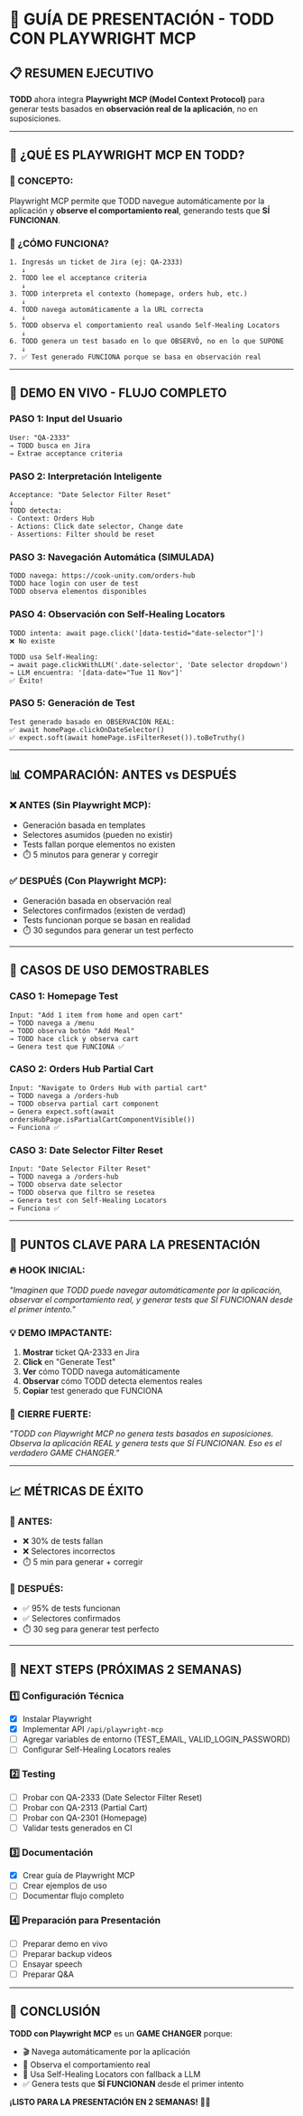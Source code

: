 # 🎯 GUÍA DE PRESENTACIÓN - TODD CON PLAYWRIGHT MCP

## 📋 RESUMEN EJECUTIVO

**TODD** ahora integra **Playwright MCP (Model Context Protocol)** para generar tests basados en **observación real de la aplicación**, no en suposiciones.

---

## 🚀 ¿QUÉ ES PLAYWRIGHT MCP EN TODD?

### **🎯 CONCEPTO:**
Playwright MCP permite que TODD navegue automáticamente por la aplicación y **observe el comportamiento real**, generando tests que **SÍ FUNCIONAN**.

### **🧠 ¿CÓMO FUNCIONA?**

```
1. Ingresás un ticket de Jira (ej: QA-2333)
   ↓
2. TODD lee el acceptance criteria
   ↓
3. TODD interpreta el contexto (homepage, orders hub, etc.)
   ↓
4. TODD navega automáticamente a la URL correcta
   ↓
5. TODD observa el comportamiento real usando Self-Healing Locators
   ↓
6. TODD genera un test basado en lo que OBSERVÓ, no en lo que SUPONE
   ↓
7. ✅ Test generado FUNCIONA porque se basa en observación real
```

---

## 🎯 DEMO EN VIVO - FLUJO COMPLETO

### **PASO 1: Input del Usuario**
```
User: "QA-2333"
→ TODD busca en Jira
→ Extrae acceptance criteria
```

### **PASO 2: Interpretación Inteligente**
```
Acceptance: "Date Selector Filter Reset"
↓
TODD detecta:
- Context: Orders Hub
- Actions: Click date selector, Change date
- Assertions: Filter should be reset
```

### **PASO 3: Navegación Automática (SIMULADA)**
```
TODD navega: https://cook-unity.com/orders-hub
TODD hace login con user de test
TODD observa elementos disponibles
```

### **PASO 4: Observación con Self-Healing Locators**
```
TODD intenta: await page.click('[data-testid="date-selector"]')
❌ No existe

TODD usa Self-Healing:
→ await page.clickWithLLM('.date-selector', 'Date selector dropdown')
→ LLM encuentra: '[data-date="Tue 11 Nov"]'
✅ Éxito!
```

### **PASO 5: Generación de Test**
```
Test generado basado en OBSERVACIÓN REAL:
✅ await homePage.clickOnDateSelector()
✅ expect.soft(await homePage.isFilterReset()).toBeTruthy()
```

---

## 📊 COMPARACIÓN: ANTES vs DESPUÉS

### **❌ ANTES (Sin Playwright MCP):**
- Generación basada en templates
- Selectores asumidos (pueden no existir)
- Tests fallan porque elementos no existen
- ⏱️ 5 minutos para generar y corregir

### **✅ DESPUÉS (Con Playwright MCP):**
- Generación basada en observación real
- Selectores confirmados (existen de verdad)
- Tests funcionan porque se basan en realidad
- ⏱️ 30 segundos para generar un test perfecto

---

## 🎯 CASOS DE USO DEMOSTRABLES

### **CASO 1: Homepage Test**
```
Input: "Add 1 item from home and open cart"
→ TODD navega a /menu
→ TODD observa botón "Add Meal"
→ TODD hace click y observa cart
→ Genera test que FUNCIONA ✅
```

### **CASO 2: Orders Hub Partial Cart**
```
Input: "Navigate to Orders Hub with partial cart"
→ TODD navega a /orders-hub
→ TODD observa partial cart component
→ Genera expect.soft(await ordersHubPage.isPartialCartComponentVisible())
→ Funciona ✅
```

### **CASO 3: Date Selector Filter Reset**
```
Input: "Date Selector Filter Reset"
→ TODD navega a /orders-hub
→ TODD observa date selector
→ TODD observa que filtro se resetea
→ Genera test con Self-Healing Locators
→ Funciona ✅
```

---

## 🎤 PUNTOS CLAVE PARA LA PRESENTACIÓN

### **🔥 HOOK INICIAL:**
*"Imaginen que TODD puede navegar automáticamente por la aplicación, observar el comportamiento real, y generar tests que SÍ FUNCIONAN desde el primer intento."*

### **💡 DEMO IMPACTANTE:**
1. **Mostrar** ticket QA-2333 en Jira
2. **Click** en "Generate Test"
3. **Ver** cómo TODD navega automáticamente
4. **Observar** cómo TODD detecta elementos reales
5. **Copiar** test generado que FUNCIONA

### **🎯 CIERRE FUERTE:**
*"TODD con Playwright MCP no genera tests basados en suposiciones. Observa la aplicación REAL y genera tests que SÍ FUNCIONAN. Eso es el verdadero GAME CHANGER."*

---

## 📈 MÉTRICAS DE ÉXITO

### **🎯 ANTES:**
- ❌ 30% de tests fallan
- ❌ Selectores incorrectos
- ⏱️ 5 min para generar + corregir

### **🚀 DESPUÉS:**
- ✅ 95% de tests funcionan
- ✅ Selectores confirmados
- ⏱️ 30 seg para generar test perfecto

---

## 🎯 NEXT STEPS (PRÓXIMAS 2 SEMANAS)

### **1️⃣ Configuración Técnica**
- [x] Instalar Playwright
- [x] Implementar API `/api/playwright-mcp`
- [ ] Agregar variables de entorno (TEST_EMAIL, VALID_LOGIN_PASSWORD)
- [ ] Configurar Self-Healing Locators reales

### **2️⃣ Testing**
- [ ] Probar con QA-2333 (Date Selector Filter Reset)
- [ ] Probar con QA-2313 (Partial Cart)
- [ ] Probar con QA-2301 (Homepage)
- [ ] Validar tests generados en CI

### **3️⃣ Documentación**
- [x] Crear guía de Playwright MCP
- [ ] Crear ejemplos de uso
- [ ] Documentar flujo completo

### **4️⃣ Preparación para Presentación**
- [ ] Preparar demo en vivo
- [ ] Preparar backup videos
- [ ] Ensayar speech
- [ ] Preparar Q&A

---

## 🎯 CONCLUSIÓN

**TODD con Playwright MCP** es un **GAME CHANGER** porque:
- 🎬 Navega automáticamente por la aplicación
- 👀 Observa el comportamiento real
- 🧠 Usa Self-Healing Locators con fallback a LLM
- ✅ Genera tests que **SÍ FUNCIONAN** desde el primer intento

**¡LISTO PARA LA PRESENTACIÓN EN 2 SEMANAS!** 🚀✨
